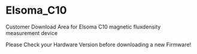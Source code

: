 # Elsoma_C10
Customer Download Area for Elsoma C10 magnetic fluxdensity measurement device

Please Check your Hardware Version before downloading a new Firmware!

